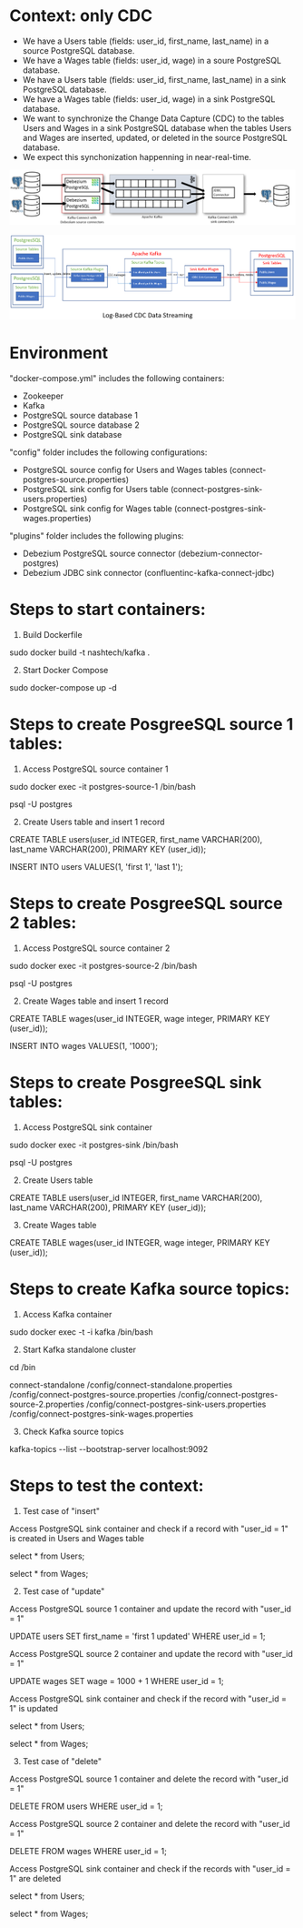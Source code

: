 # Context: only CDC

- We have a Users table (fields: user_id, first_name, last_name) in a source PostgreSQL database.
- We have a Wages table (fields: user_id, wage) in a soure PostgreSQL database.
- We have a Users table (fields: user_id, first_name, last_name) in a sink PostgreSQL database.
- We have a Wages table (fields: user_id, wage) in a sink PostgreSQL database.
- We want to synchronize the Change Data Capture (CDC) to the tables Users and Wages in a sink PostgreSQL database when the tables Users and Wages are inserted, updated, or deleted in the source PostgreSQL database.
- We expect this synchonization happenning in near-real-time.

![alt text](https://github.com/bao2902/logbasedcdc/blob/main/LogBasedCDC_3.png)

![alt text](https://github.com/bao2902/logbasedcdc/blob/main/LogBasedCDC_1.PNG)

# Environment

"docker-compose.yml" includes the following containers:
- Zookeeper
- Kafka
- PostgreSQL source database 1
- PostgreSQL source database 2
- PostgreSQL sink database

"config" folder includes the following configurations:
- PostgreSQL source config for Users and Wages tables (connect-postgres-source.properties)
- PostgreSQL sink config for Users table (connect-postgres-sink-users.properties)
- PostgreSQL sink config for Wages table (connect-postgres-sink-wages.properties)

"plugins" folder includes the following plugins:
- Debezium PostgreSQL source connector (debezium-connector-postgres)
- Debezium JDBC sink connector (confluentinc-kafka-connect-jdbc)


# Steps to start containers:

1. Build Dockerfile

sudo docker build -t nashtech/kafka .

2. Start Docker Compose

sudo docker-compose up -d


# Steps to create PosgreeSQL source 1 tables:

1. Access PostgreSQL source container 1

sudo docker exec -it  postgres-source-1 /bin/bash

psql -U postgres

2. Create Users table and insert 1 record

CREATE TABLE users(user_id INTEGER, first_name VARCHAR(200), last_name VARCHAR(200), PRIMARY KEY (user_id));

INSERT INTO users VALUES(1, 'first 1', 'last 1');


# Steps to create PosgreeSQL source 2 tables:

1. Access PostgreSQL source container 2

sudo docker exec -it  postgres-source-2 /bin/bash

psql -U postgres

2. Create Wages table and insert 1 record

CREATE TABLE wages(user_id INTEGER, wage integer, PRIMARY KEY (user_id));

INSERT INTO wages VALUES(1, '1000');



# Steps to create PosgreeSQL sink tables:

1. Access PostgreSQL sink container

sudo docker exec -it  postgres-sink /bin/bash

psql -U postgres

2. Create Users table

CREATE TABLE users(user_id INTEGER, first_name VARCHAR(200), last_name VARCHAR(200), PRIMARY KEY (user_id));

3. Create Wages table 

CREATE TABLE wages(user_id INTEGER, wage integer, PRIMARY KEY (user_id));




# Steps to create Kafka source topics:

1. Access Kafka container

sudo docker exec -t -i kafka /bin/bash

2. Start Kafka standalone cluster

cd /bin

connect-standalone /config/connect-standalone.properties /config/connect-postgres-source.properties /config/connect-postgres-source-2.properties /config/connect-postgres-sink-users.properties /config/connect-postgres-sink-wages.properties

3. Check Kafka source topics

kafka-topics --list --bootstrap-server localhost:9092



# Steps to test the context:

1. Test case of "insert"

Access PostgreSQL sink container and check if a record with "user_id = 1" is created in Users and Wages table

select * from Users;

select * from Wages;

2. Test case of "update"

Access PostgreSQL source 1 container and update the record with "user_id = 1"

UPDATE users SET first_name = 'first 1 updated' WHERE user_id = 1;

Access PostgreSQL source 2 container and update the record with "user_id = 1"

UPDATE wages SET wage = 1000 + 1 WHERE user_id = 1;

Access PostgreSQL sink container and check if the record with "user_id = 1" is updated

select * from Users;

select * from Wages;

3. Test case of "delete"

Access PostgreSQL source 1 container and delete the record with "user_id = 1"

DELETE FROM users WHERE user_id = 1;

Access PostgreSQL source 2 container and delete the record with "user_id = 1"

DELETE FROM wages WHERE user_id = 1;

Access PostgreSQL sink container and check if the records with "user_id = 1" are deleted

select * from Users;

select * from Wages;




